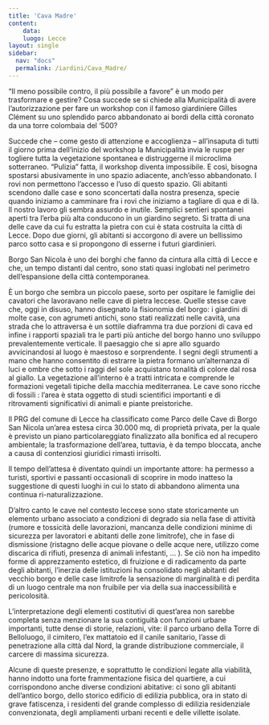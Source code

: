 ```yaml
---
title: 'Cava Madre'
content:
    data: 
    luogo: Lecce
layout: single
sidebar:
  nav: "docs"
  permalink: /iardini/Cava_Madre/
---
```


“Il meno possibile contro, il più possibile a favore” è un modo per trasformare e gestire?
Cosa succede se si chiede alla Municipalità di avere l’autorizzazione per fare un workshop con il famoso giardiniere Gilles Clément su uno splendido parco abbandonato ai bordi della città coronato da una torre colombaia del ‘500?

Succede che – come gesto di attenzione e accoglienza – all’insaputa di tutti il giorno prima dell’inizio del workshop la Municipalità invia le ruspe per togliere tutta la vegetazione spontanea e distruggerne il microclima sotterraneo. “Pulizia” fatta, il workshop diventa impossibile.
E così, bisogna spostarsi abusivamente in uno spazio adiacente, anch’esso abbandonato. I rovi non permettono l’accesso e l’uso di questo spazio. Gli abitanti scendono dalle case e sono sconcertati dalla nostra presenza, specie quando iniziamo a camminare fra i rovi che iniziamo a tagliare di qua e di là. Il nostro lavoro gli sembra assurdo e inutile. Semplici sentieri spontanei aperti tra l’erba più alta conducono in un giardino segreto. Si tratta di una delle cave da cui fu estratta la pietra con cui è stata costruita la città di Lecce. Dopo due giorni, gli abitanti si accorgono di avere un bellissimo parco sotto casa e si propongono di esserne i futuri giardinieri.

Borgo San Nicola è uno dei borghi che fanno da cintura alla città di Lecce e che, un tempo distanti dal centro, sono stati quasi inglobati nel perimetro dell’espansione della città contemporanea.

È un borgo che sembra un piccolo paese, sorto per ospitare le famiglie dei cavatori che lavoravano nelle cave di pietra leccese. Quelle stesse cave che, oggi in disuso, hanno disegnato la fisionomia del borgo: i giardini di molte case, con agrumeti antichi, sono stati realizzati nelle cavità, una strada che lo attraversa è un sottile diaframma tra due porzioni di cava ed infine i rapporti spaziali tra le parti più antiche del borgo hanno uno sviluppo prevalentemente verticale. Il paesaggio che si apre allo sguardo avvicinandosi al luogo è maestoso e sorprendente. I segni degli strumenti a mano che hanno consentito di estrarre la pietra formano un’alternanza di luci e ombre che sotto i raggi del sole acquistano tonalità di colore dal rosa al giallo. La vegetazione all’interno è a tratti intricata e comprende le formazioni vegetali tipiche della macchia mediterranea. Le cave sono ricche di fossili : l’area è stata oggetto di studi scientifici importanti e di ritrovamenti significativi di animali e piante preistoriche.

Il PRG del comune di Lecce ha classificato come Parco delle Cave di Borgo San Nicola un’area estesa circa 30.000 mq, di proprietà privata, per la quale è previsto un piano particolareggiato finalizzato alla bonifica ed al recupero ambientale; la trasformazione dell’area, tuttavia, è da tempo bloccata, anche a causa di contenziosi giuridici rimasti irrisolti.

Il tempo dell’attesa è diventato quindi un importante attore: ha permesso a turisti, sportivi e passanti occasionali di scoprire in modo inatteso la suggestione di questi luoghi in cui lo stato di abbandono alimenta una continua ri-naturalizzazione.

D’altro canto le cave nel contesto leccese sono state storicamente un elemento urbano associato a condizioni di degrado sia nella fase di attività (rumore e tossicità delle lavorazioni, mancanza delle condizioni minime di sicurezza per lavoratori e abitanti delle zone limitrofe), che in fase di dismissione (ristagno delle acque piovane o delle acque nere, utilizzo come discarica di rifiuti, presenza di animali infestanti, … ). Se ciò non ha impedito forme di apprezzamento estetico, di fruizione e di radicamento da parte degli abitanti, l’inerzia delle istituzioni ha consolidato negli abitanti del vecchio borgo e delle case limitrofe la sensazione di marginalità e di perdita di un luogo centrale ma non fruibile per via della sua inaccessibilità e pericolosità.

L’interpretazione degli elementi costitutivi di quest’area non sarebbe completa senza menzionare la sua contiguità con funzioni urbane importanti, tutte dense di storie, relazioni, vite: il parco urbano della Torre di Belloluogo, il cimitero, l’ex mattatoio ed il canile sanitario, l’asse di penetrazione alla città dal Nord, la grande distribuzione commerciale, il carcere di massima sicurezza.

Alcune di queste presenze, e soprattutto le condizioni legate alla viabilità, hanno indotto una forte frammentazione fisica del quartiere, a cui corrispondono anche diverse condizioni abitative: ci sono gli abitanti dell’antico borgo, dello storico edificio di edilizia pubblica, ora in stato di grave fatiscenza, i residenti del grande complesso di edilizia residenziale convenzionata, degli ampliamenti urbani recenti e delle villette isolate.

